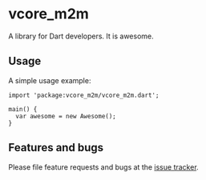 # vcore_m2m

A library for Dart developers. It is awesome.

## Usage

A simple usage example:

    import 'package:vcore_m2m/vcore_m2m.dart';

    main() {
      var awesome = new Awesome();
    }

## Features and bugs

Please file feature requests and bugs at the [issue tracker][tracker].

[tracker]: http://example.com/issues/replaceme

